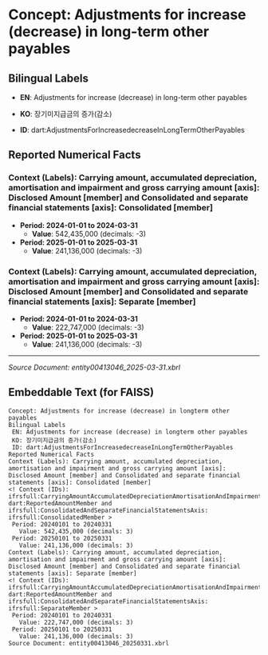 # Concept: Adjustments for increase (decrease) in long-term other payables

## Bilingual Labels
- **EN**: Adjustments for increase (decrease) in long-term other payables
- **KO**: 장기미지급금의 증가(감소)

- **ID**: dart:AdjustmentsForIncreasedecreaseInLongTermOtherPayables

## Reported Numerical Facts

### **Context (Labels): Carrying amount, accumulated depreciation, amortisation and impairment and gross carrying amount [axis]: Disclosed Amount [member] and Consolidated and separate financial statements [axis]: Consolidated [member]**
<!-- Context (IDs): ifrs-full:CarryingAmountAccumulatedDepreciationAmortisationAndImpairmentAndGrossCarryingAmountAxis: dart:ReportedAmountMember and ifrs-full:ConsolidatedAndSeparateFinancialStatementsAxis: ifrs-full:ConsolidatedMember -->
- **Period: 2024-01-01 to 2024-03-31**
  - **Value**: 542,435,000 (decimals: -3)
- **Period: 2025-01-01 to 2025-03-31**
  - **Value**: 241,136,000 (decimals: -3)

### **Context (Labels): Carrying amount, accumulated depreciation, amortisation and impairment and gross carrying amount [axis]: Disclosed Amount [member] and Consolidated and separate financial statements [axis]: Separate [member]**
<!-- Context (IDs): ifrs-full:CarryingAmountAccumulatedDepreciationAmortisationAndImpairmentAndGrossCarryingAmountAxis: dart:ReportedAmountMember and ifrs-full:ConsolidatedAndSeparateFinancialStatementsAxis: ifrs-full:SeparateMember -->
- **Period: 2024-01-01 to 2024-03-31**
  - **Value**: 222,747,000 (decimals: -3)
- **Period: 2025-01-01 to 2025-03-31**
  - **Value**: 241,136,000 (decimals: -3)

---
*Source Document: entity00413046_2025-03-31.xbrl*
## Embeddable Text (for FAISS)
```text
Concept: Adjustments for increase (decrease) in longterm other payables
Bilingual Labels
 EN: Adjustments for increase (decrease) in longterm other payables
 KO: 장기미지급금의 증가(감소)
 ID: dart:AdjustmentsForIncreasedecreaseInLongTermOtherPayables
Reported Numerical Facts
Context (Labels): Carrying amount, accumulated depreciation, amortisation and impairment and gross carrying amount [axis]: Disclosed Amount [member] and Consolidated and separate financial statements [axis]: Consolidated [member]
<! Context (IDs): ifrsfull:CarryingAmountAccumulatedDepreciationAmortisationAndImpairmentAndGrossCarryingAmountAxis: dart:ReportedAmountMember and ifrsfull:ConsolidatedAndSeparateFinancialStatementsAxis: ifrsfull:ConsolidatedMember >
 Period: 20240101 to 20240331
   Value: 542,435,000 (decimals: 3)
 Period: 20250101 to 20250331
   Value: 241,136,000 (decimals: 3)
Context (Labels): Carrying amount, accumulated depreciation, amortisation and impairment and gross carrying amount [axis]: Disclosed Amount [member] and Consolidated and separate financial statements [axis]: Separate [member]
<! Context (IDs): ifrsfull:CarryingAmountAccumulatedDepreciationAmortisationAndImpairmentAndGrossCarryingAmountAxis: dart:ReportedAmountMember and ifrsfull:ConsolidatedAndSeparateFinancialStatementsAxis: ifrsfull:SeparateMember >
 Period: 20240101 to 20240331
   Value: 222,747,000 (decimals: 3)
 Period: 20250101 to 20250331
   Value: 241,136,000 (decimals: 3)
Source Document: entity00413046_20250331.xbrl
```